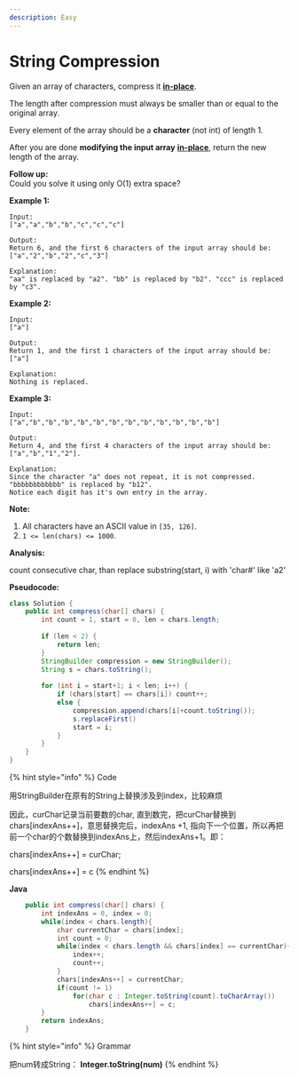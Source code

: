 ```yaml
---
description: Easy
---
```


# String Compression

Given an array of characters, compress it [**in-place**](https://en.wikipedia.org/wiki/In-place_algorithm).

The length after compression must always be smaller than or equal to the original array.

Every element of the array should be a **character** \(not int\) of length 1.

After you are done **modifying the input array** [**in-place**](https://en.wikipedia.org/wiki/In-place_algorithm), return the new length of the array. 

**Follow up:**  
Could you solve it using only O\(1\) extra space? 

**Example 1:**

```text
Input:
["a","a","b","b","c","c","c"]

Output:
Return 6, and the first 6 characters of the input array should be: ["a","2","b","2","c","3"]

Explanation:
"aa" is replaced by "a2". "bb" is replaced by "b2". "ccc" is replaced by "c3".
```

**Example 2:**

```text
Input:
["a"]

Output:
Return 1, and the first 1 characters of the input array should be: ["a"]

Explanation:
Nothing is replaced.
```

**Example 3:**

```text
Input:
["a","b","b","b","b","b","b","b","b","b","b","b","b"]

Output:
Return 4, and the first 4 characters of the input array should be: ["a","b","1","2"].

Explanation:
Since the character "a" does not repeat, it is not compressed. "bbbbbbbbbbbb" is replaced by "b12".
Notice each digit has it's own entry in the array.
```

**Note:**

1. All characters have an ASCII value in `[35, 126]`.
2. `1 <= len(chars) <= 1000`.

**Analysis:**

count consecutive char, than replace substring\(start, i\) with 'char\#' like 'a2'

**Pseudocode:**

```java
class Solution {
    public int compress(char[] chars) {
        int count = 1, start = 0, len = chars.length;
        
        if (len < 2) {
            return len;
        }
        StringBuilder compression = new StringBuilder();
        String s = chars.toString();
               
        for (int i = start+1; i < len; i++) {
            if (chars[start] == chars[i]) count++;
            else {
                compression.append(chars[i]+count.toString());
                s.replaceFirst()
                start = i;
            }
        }
    }
}
```

{% hint style="info" %}
Code

用StringBuilder在原有的String上替换涉及到index，比较麻烦

因此，curChar记录当前要数的char, 直到数完，把curChar替换到chars\[indexAns++\]，意思替换完后，indexAns +1,  指向下一个位置，所以再把前一个char的个数替换到indexAns上，然后indexAns+1。即：

chars\[indexAns++\] = curChar;

chars\[indexAns++\] = c
{% endhint %}

**Java**

```java
    public int compress(char[] chars) {
        int indexAns = 0, index = 0;
        while(index < chars.length){
            char currentChar = chars[index];
            int count = 0;
            while(index < chars.length && chars[index] == currentChar){
                index++;
                count++;
            }
            chars[indexAns++] = currentChar;
            if(count != 1)
                for(char c : Integer.toString(count).toCharArray()) 
                    chars[indexAns++] = c;
        }
        return indexAns;
    }
```

{% hint style="info" %}
Grammar

把num转成String： **Integer.toString\(num\)**
{% endhint %}

